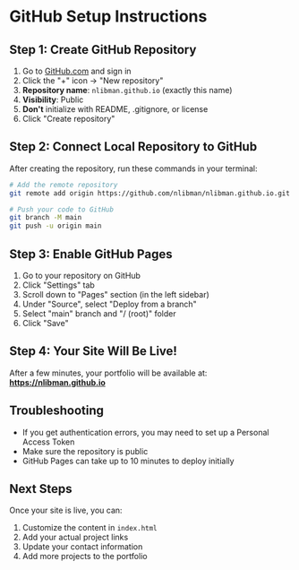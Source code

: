 # GitHub Setup Instructions

## Step 1: Create GitHub Repository

1. Go to [GitHub.com](https://github.com) and sign in
2. Click the "+" icon → "New repository"
3. **Repository name**: `nlibman.github.io` (exactly this name)
4. **Visibility**: Public
5. **Don't** initialize with README, .gitignore, or license
6. Click "Create repository"

## Step 2: Connect Local Repository to GitHub

After creating the repository, run these commands in your terminal:

```bash
# Add the remote repository
git remote add origin https://github.com/nlibman/nlibman.github.io.git

# Push your code to GitHub
git branch -M main
git push -u origin main
```

## Step 3: Enable GitHub Pages

1. Go to your repository on GitHub
2. Click "Settings" tab
3. Scroll down to "Pages" section (in the left sidebar)
4. Under "Source", select "Deploy from a branch"
5. Select "main" branch and "/ (root)" folder
6. Click "Save"

## Step 4: Your Site Will Be Live!

After a few minutes, your portfolio will be available at:
**https://nlibman.github.io**

## Troubleshooting

- If you get authentication errors, you may need to set up a Personal Access Token
- Make sure the repository is public
- GitHub Pages can take up to 10 minutes to deploy initially

## Next Steps

Once your site is live, you can:
1. Customize the content in `index.html`
2. Add your actual project links
3. Update your contact information
4. Add more projects to the portfolio 